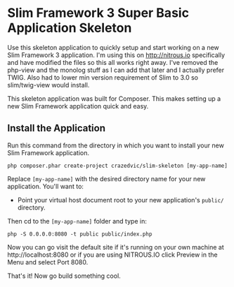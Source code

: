 # Slim Framework 3 Super Basic Application Skeleton

Use this skeleton application to quickly setup and start working on a new Slim Framework 3 application.  I'm using this on http://nitrous.io specifically and have modified the files so this all works right away.  I've removed the php-view and the monolog stuff as I can add that later and I actually prefer TWIG.  Also had to lower min version requirement of Slim to 3.0 so slim/twig-view would install.

This skeleton application was built for Composer. This makes setting up a new Slim Framework application quick and easy.

## Install the Application

Run this command from the directory in which you want to install your new Slim Framework application.

    php composer.phar create-project crazedvic/slim-skeleton [my-app-name]

Replace `[my-app-name]` with the desired directory name for your new application. You'll want to:

* Point your virtual host document root to your new application's `public/` directory.

Then cd to the `[my-app-name]` folder and type in:

    php -S 0.0.0.0:8080 -t public public/index.php

Now you can go visit the default site if it's running on your own machine at http://localhost:8080 or if you are using NITROUS.IO click Preview in the Menu and select Port 8080.

That's it! Now go build something cool.

